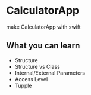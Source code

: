 # CalculatorApp
make CalculatorApp with swift

## What you can learn
* Structure
* Structure vs Class
* Internal/External Parameters
* Access Level
* Tupple
